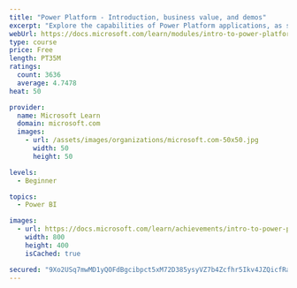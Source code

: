 ```yaml
---
title: "Power Platform - Introduction, business value, and demos"
excerpt: "Explore the capabilities of Power Platform applications, as seen in demonstrations and customer case studies."
webUrl: https://docs.microsoft.com/learn/modules/intro-to-power-platform-mba/
type: course
price: Free
length: PT35M
ratings:
  count: 3636
  average: 4.7478
heat: 50

provider:
  name: Microsoft Learn
  domain: microsoft.com
  images:
    - url: /assets/images/organizations/microsoft.com-50x50.jpg
      width: 50
      height: 50

levels:
  - Beginner

topics:
  - Power BI

images:
  - url: https://docs.microsoft.com/learn/achievements/intro-to-power-platform-social.png
    width: 800
    height: 400
    isCached: true

secured: "9Xo2USq7mwMD1yQOFdBgcibpct5xM72D385ysyVZ7b4Zcfhr5Ikv4JZQicfRaiHWCPLNFsLDo9IgNRkNsHueLrJGG91W2ZWAYyrzYQTXEG6PodJ/29Hgs2t2XRTz3pgAMWb78EgOa/OXQfnZkUPBaDhuBNaS/GbtqUw+uOd23Vkk2Y6aJvVZaTKko4PLPLJQ1oGvFfqc2P9J3XFWgGUgcwHpSf95PzM+/Kbyai3u0gVK5bY45hD9ZOcIGFhdtxBh59e9laZZHJMekw060WsgC0gfWQtiNrnMrPFCQpoWjBe00qNeWY+J2CwITgwkztqt9JBuRP3lfNf4gJkuW1Hh/ZpwVI2m+vmAepBLeL/rqqu9QdkQehAMBUecPCcCIaEwcTGlxmKJKn/5Mompm3AVua1Hr0VXWyzZcnNhnUyTefA=;7O+73PGlIDWpsl7oM/VdDA=="
---
```


